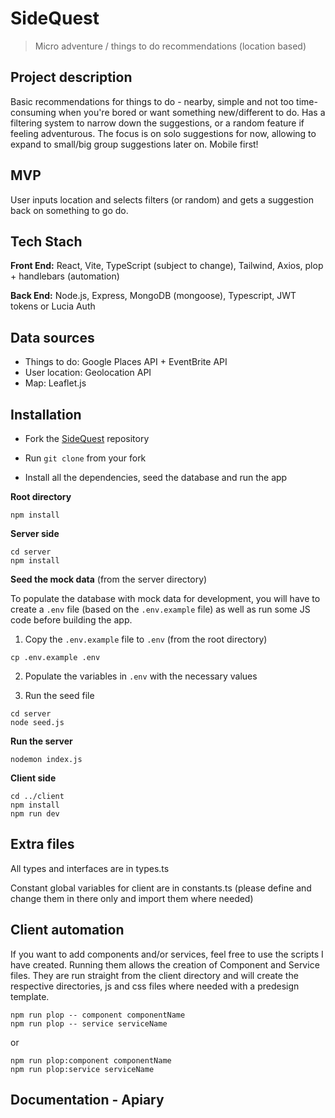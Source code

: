 # SideQuest
> Micro adventure / things to do recommendations (location based)

## Project description
Basic recommendations for things to do - nearby, simple and not too time-consuming when you're bored or want something new/different to do. Has a filtering system to narrow down the suggestions, or a random feature if feeling adventurous. The focus is on solo suggestions for now, allowing to expand to small/big group suggestions later on. Mobile first!

## MVP
User inputs location and selects filters (or random) and gets a suggestion back on something to go do.

## Tech Stach
**Front End:** React, Vite, TypeScript (subject to change), Tailwind, Axios, plop + handlebars (automation)

**Back End:** Node.js, Express, MongoDB (mongoose), Typescript, JWT tokens or Lucia Auth

## Data sources
- Things to do: Google Places API + EventBrite API
- User location: Geolocation API
- Map: Leaflet.js


## Installation
- Fork the [SideQuest](https://github.com/luanadefourny/sidequest) repository

- Run `git clone` from your fork

- Install all the dependencies, seed the database and run the app

**Root directory**

```
npm install
```
**Server side**
```
cd server
npm install
```
**Seed the mock data** (from the server directory)

To populate the database with mock data for development, you will have to create a `.env` file (based on the `.env.example` file) as well as run some JS code before building the app.

1. Copy the `.env.example` file to `.env` (from the root directory)
```
cp .env.example .env
```
2. Populate the variables in `.env` with the necessary values

3. Run the seed file
```
cd server
node seed.js
```

**Run the server**
```
nodemon index.js
```
**Client side**
```
cd ../client
npm install
npm run dev
```

## Extra files
All types and interfaces are in types.ts

Constant global variables for client are in constants.ts (please define and change them in there only and import them where needed)

## Client automation
If you want to add components and/or services, feel free to use the scripts I have created. Running them allows the creation of Component and Service files. They are run straight from the client directory and will create the respective directories, js and css files where needed with a predesign template.
```
npm run plop -- component componentName
npm run plop -- service serviceName
```

or

```
npm run plop:component componentName
npm run plop:service serviceName
```

## Documentation - Apiary

